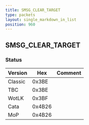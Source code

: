 ```yaml
---
title: SMSG_CLEAR_TARGET
type: packets
layout: single_markdown_in_list
position: 960
---
```


## SMSG_CLEAR_TARGET

### Status

Version    | Hex        | Comment
---------- | ---------- | ---------- 
Classic    | 0x3BE      | 
TBC        | 0x3BE      | 
WotLK      | 0x3BF      | 
Cata       | 0x4B26     | 
MoP        | 0x4B26     | 